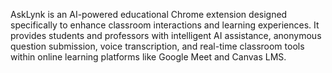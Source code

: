 AskLynk is an AI-powered educational Chrome extension designed specifically to enhance classroom interactions and learning experiences. It provides students and professors with intelligent AI assistance, anonymous question submission, voice transcription, and real-time classroom tools within online learning platforms like Google Meet and Canvas LMS.
